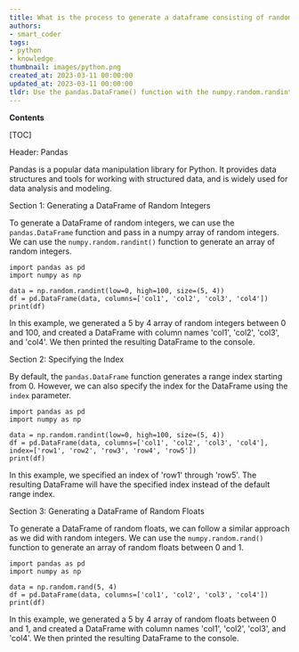 ```yaml
---
title: What is the process to generate a dataframe consisting of random integers using pandas?
authors:
- smart_coder
tags:
- python
- knowledge
thumbnail: images/python.png
created_at: 2023-03-11 00:00:00
updated_at: 2023-03-11 00:00:00
tldr: Use the pandas.DataFrame() function with the numpy.random.randint() function to create random integers and specify the shape of the DataFrame.
---
```


**Contents**

[TOC]

Header: Pandas

Pandas is a popular data manipulation library for Python. It provides data structures and tools for working with structured data, and is widely used for data analysis and modeling.

Section 1: Generating a DataFrame of Random Integers

To generate a DataFrame of random integers, we can use the `pandas.DataFrame` function and pass in a numpy array of random integers. We can use the `numpy.random.randint()` function to generate an array of random integers.

```
import pandas as pd
import numpy as np

data = np.random.randint(low=0, high=100, size=(5, 4))
df = pd.DataFrame(data, columns=['col1', 'col2', 'col3', 'col4'])
print(df)
```

In this example, we generated a 5 by 4 array of random integers between 0 and 100, and created a DataFrame with column names 'col1', 'col2', 'col3', and 'col4'. We then printed the resulting DataFrame to the console.

Section 2: Specifying the Index

By default, the `pandas.DataFrame` function generates a range index starting from 0. However, we can also specify the index for the DataFrame using the `index` parameter.

```
import pandas as pd
import numpy as np

data = np.random.randint(low=0, high=100, size=(5, 4))
df = pd.DataFrame(data, columns=['col1', 'col2', 'col3', 'col4'], index=['row1', 'row2', 'row3', 'row4', 'row5'])
print(df)
```

In this example, we specified an index of 'row1' through 'row5'. The resulting DataFrame will have the specified index instead of the default range index.

Section 3: Generating a DataFrame of Random Floats

To generate a DataFrame of random floats, we can follow a similar approach as we did with random integers. We can use the `numpy.random.rand()` function to generate an array of random floats between 0 and 1.

```
import pandas as pd
import numpy as np

data = np.random.rand(5, 4)
df = pd.DataFrame(data, columns=['col1', 'col2', 'col3', 'col4'])
print(df)
```

In this example, we generated a 5 by 4 array of random floats between 0 and 1, and created a DataFrame with column names 'col1', 'col2', 'col3', and 'col4'. We then printed the resulting DataFrame to the console.
